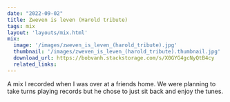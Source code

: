```yaml
---
date: "2022-09-02"
title: Zweven is leven (Harold tribute)
tags: mix
layout: 'layouts/mix.html'
mix:
  image: '/images/zweven_is_leven_(harold_tribute).jpg'
  thumbnail: '/images/zweven_is_leven_(harold_tribute).thumbnail.jpg'
  download_url: https://bobvanh.stackstorage.com/s/X0GYG4gcNyQtB4cy
  related_links:
---
```


A mix I recorded when I was over at a friends home. We were planning to take turns playing records but he chose to just sit back and enjoy the tunes.
